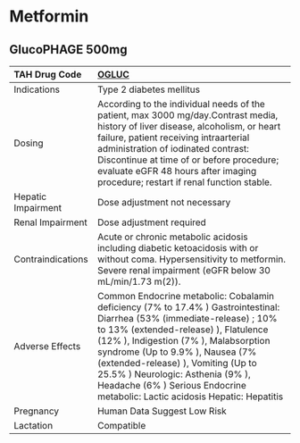 # Metformin

## GlucoPHAGE 500mg

| TAH Drug Code      | [OGLUC](https://www.tahsda.org.tw/drugs/hissearch.php?drug_code=OGLUC)                                                                                                                                                                                                                                                                                                                                 |
|:-------------------|:-------------------------------------------------------------------------------------------------------------------------------------------------------------------------------------------------------------------------------------------------------------------------------------------------------------------------------------------------------------------------------------------------------|
| Indications        | Type 2 diabetes mellitus                                                                                                                                                                                                                                                                                                                                                                               |
| Dosing             | According to the individual needs of the patient, max 3000 mg/day.Contrast media, history of liver disease, alcoholism, or heart failure, patient receiving intraarterial administration of iodinated contrast: Discontinue at time of or before procedure; evaluate eGFR 48 hours after imaging procedure; restart if renal function stable.                                                          |
| Hepatic Impairment | Dose adjustment not necessary                                                                                                                                                                                                                                                                                                                                                                          |
| Renal Impairment   | Dose adjustment required                                                                                                                                                                                                                                                                                                                                                                               |
| Contraindications  | Acute or chronic metabolic acidosis including diabetic ketoacidosis with or without coma. Hypersensitivity to metformin. Severe renal impairment (eGFR below 30 mL/min/1.73 m(2)).                                                                                                                                                                                                                     |
| Adverse Effects    | Common Endocrine metabolic: Cobalamin deficiency (7% to 17.4% ) Gastrointestinal: Diarrhea (53% (immediate-release) ; 10% to 13% (extended-release) ), Flatulence (12% ), Indigestion (7% ), Malabsorption syndrome (Up to 9.9% ), Nausea (7% (extended-release) ), Vomiting (Up to 25.5% ) Neurologic: Asthenia (9% ), Headache (6% ) Serious Endocrine metabolic: Lactic acidosis Hepatic: Hepatitis |
| Pregnancy          | Human Data Suggest Low Risk                                                                                                                                                                                                                                                                                                                                                                            |
| Lactation          | Compatible                                                                                                                                                                                                                                                                                                                                                                                             |

